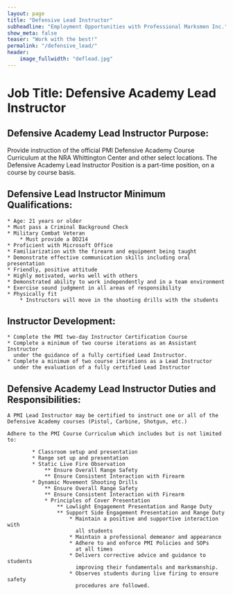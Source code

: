 ```yaml
---
layout: page
title: "Defensive Lead Instructor"
subheadline: "Employment Opportunities with Professional Marksmen Inc."
show_meta: false
teaser: "Work with the best!"
permalink: "/defensive_lead/"
header:
    image_fullwidth: "deflead.jpg"
---
```



# Job Title:  Defensive Academy Lead Instructor

## Defensive Academy Lead Instructor Purpose:

Provide instruction of the official PMI Defensive Academy Course Curriculum at the NRA Whittington Center and other select locations.  The Defensive Academy Lead Instructor Position is a part-time position, on a course by course basis.

 

## Defensive Lead Instructor Minimum Qualifications:

    * Age: 21 years or older
    * Must pass a Criminal Background Check
    * Military Combat Veteran
        * Must provide a DD214
    * Proficient with Microsoft Office
    * Familiarization with the firearm and equipment being taught
    * Demonstrate effective communication skills including oral presentation
    * Friendly, positive attitude
    * Highly motivated, works well with others
    * Demonstrated ability to work independently and in a team environment
    * Exercise sound judgment in all areas of responsibility
    * Physically fit
        * Instructors will move in the shooting drills with the students

## Instructor Development:

    * Complete the PMI two-day Instructor Certification Course
    * Complete a minimum of two course iterations as an Assistant Instructor 
	  under the guidance of a fully certified Lead Instructor.
    * Complete a minimum of two course iterations as a Lead Instructor 
	  under the evaluation of a fully certified Lead Instructor

## Defensive Academy Lead Instructor Duties and Responsibilities:

    A PMI Lead Instructor may be certified to instruct one or all of the 
	Defensive Academy courses (Pistol, Carbine, Shotgun, etc.)
	
    Adhere to the PMI Course Curriculum which includes but is not limited to:
            
			* Classroom setup and presentation
            * Range set up and presentation
            * Static Live Fire Observation
                ** Ensure Overall Range Safety
                ** Ensure Consistent Interaction with Firearm
            * Dynamic Movement Shooting Drills
                ** Ensure Overall Range Safety
                ** Ensure Consistent Interaction with Firearm
                * Principles of Cover Presentation
                    ** Lowlight Engagement Presentation and Range Duty
                    ** Support Side Engagement Presentation and Range Duty
                        * Maintain a positive and supportive interaction with 
						  all students
                        * Maintain a professional demeanor and appearance
                        * Adhere to and enforce PMI Policies and SOPs 
						  at all times
                        * Delivers corrective advice and guidance to students 
						  improving their fundamentals and marksmanship.
                        * Observes students during live firing to ensure safety 
						  procedures are followed.